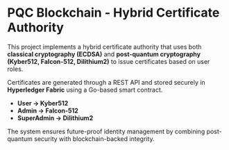 # PQC Blockchain - Hybrid Certificate Authority

This project implements a hybrid certificate authority that uses both **classical cryptography (ECDSA)** and **post-quantum cryptography (Kyber512, Falcon-512, Dilithium2)** to issue certificates based on user roles.

Certificates are generated through a REST API and stored securely in **Hyperledger Fabric** using a Go-based smart contract.

- **User → Kyber512**
- **Admin → Falcon-512**
- **SuperAdmin → Dilithium2**

The system ensures future-proof identity management by combining post-quantum security with blockchain-backed integrity.
